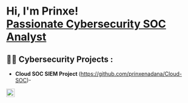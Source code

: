 <h1>Hi, I'm Prinxe! <br/><a href="https://github.com/prinxenadana">Passionate Cybersecurity SOC Analyst </a> </h1>

<h2>👨‍💻 Cybersecurity Projects :</h2>

- <b>Cloud SOC SIEM Project </b>
(https://github.com/prinxenadana/Cloud-SOC)- 




[<img align="left" alt="Prinxe | LinkedIn" width="22px" src="https://cdn.jsdelivr.net/npm/simple-icons@v3/icons/linkedin.svg" />][linkedin]


[linkedin]: [https://linkedin.com/in/prabhjot-singh-032186294]

<!--
**prinxenadana/prinxenadana** is a ✨ _special_ ✨ repository because its `README.md` (this file) appears on your GitHub profile.

Here are some ideas to get you started:

- 🔭 I’m currently working on ...
- 🌱 I’m currently learning ...
- 👯 I’m looking to collaborate on ...
- 🤔 I’m looking for help with ...
- 💬 Ask me about ...
- 📫 How to reach me: ...
- 😄 Pronouns: ...
- ⚡ Fun fact: ...
-->
